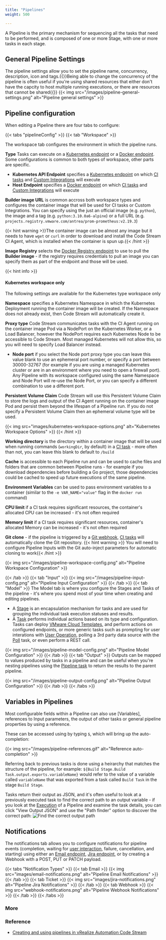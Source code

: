 ```yaml
---
title: "Pipelines"
weight: 500

---
```

A Pipeline is the primary mechanism for sequencing all the tasks that need to be performed, and is composed of one or more Stage, with one or more tasks in each stage.

## General Pipeline Settings

The pipeline settings allow you to set the pipeline name, concurrency, description, icon and tags.{{<hint info>}}Being able to change the concurrency of the pipeline is often useful if you're using shared resources that either don't have the capcity to host multiple running executions, or there are resources that cannot be shared{{</hint>}}
{{< img src="/images/pipeline-general-settings.png" alt="Pipeline general settings" >}}

## Pipeline configuration

When editing a Pipeline there are four tabs to configure:

{{< tabs "pipelineConfig" >}}
{{< tab "Workspace" >}} 


The workspace tab configures the environment in which the pipeline runs. 

**Type** Tasks can execute on a [Kubernetes endpoint](/Configure/Endpoints/kubernetes) or a [Docker endpoint](/Configure/Endpoints/docker). Some configurations is common to both types of workspace, other parts are specific.
* **Kubernetes API Endpoint** specifies a [Kubernetes endpoint](/Configure/Endpoints/kubernetes) on which [CI tasks](/Pipelines/Tasks/ci) and [Custom Integrations](/Custom-Integrations) will execute
* **Host Endpoint** specifies a [Docker endpoint](/Configure/Endpoints/docker) on which [CI tasks](/Pipelines/Tasks/ci) and [Custom Integrations](/Custom-Integrations) will execute

**Builder image URL** is common accross both workspace types and configures the container image that will be used for CI tasks or Custom Integrations. You can specify using the just an official image (e.g. `python`), the image and a tag (e.g. `python:3.10.0a6-alpine`) or a full URL (e.g. `projects.registry.vmware.com/antrea/prom-prometheus:v2.19.3`)

{{< hint warning >}}The container image can be almost any image but it needs to have `wget` or `curl` in order to download and install the Code Stream CI Agent, which is installed when the container is spun up.{{< /hint >}}

**Image Registry** selects the [Docker Registry endpoint](/Configure/Endpoints/dockerregistry) to use to pull the **Builder image** - if the registry requires credentials to pull an image you can specify them as part of the endpoint and those will be used.

{{< hint info >}}
#### Kubernetes workspace only
The following settings are available for the Kubernetes type workspace only

**Namespace** specifies a Kubernetes Namespace in which the Kubernetes Deployment running the container image will be created. If the Namespace does not already exist, then Code Stream will automatically create it.

**Proxy type** Code Stream communicates tasks with the CI Agent running on the container image Pod via a NodePort on the Kubernetes Worker, or a Load Balancer, however the NodePort requires each Kubernetes Node to be accessible to Code Stream. Most managed Kubernetes will not allow this, so you will need to specify Load Balancer instead.

* **Node port** if you select the Node port proxy type you can leave this value blank to use an ephemeral port number, or specify a port between 30000-32767 (for example if you are using a managed Kubernetes cluster or are in an environment where you need to open a firewall port). Any Pipeline with its workspace configured using the same Namespace and Node Port will re-use the Node Port, or you can specify a different combination to use a different port.

**Persistent Volume Claim** Code Stream will use this Persistent Volume Claim to store the logs and output of the CI Agent running on the container image Pod and persist them beyond the lifespan of a Pipeline run. If you do not specify a Persistent Volume Claim then an ephemeral volume type will be used.

{{< img src="images/kubernetes-workspace-options.png" alt="Kubernetes Workspace Options" >}}
{{< /hint >}}

**Working directory** is the directory within a container image that will be used when running commands (`workingDir`, by default) in a [CI task](/Pipelines/Tasks/ci) - more often than not, you can leave this blank to default to `/build`

**Cache** is accessible to each Pipeline run and can be used to cache files and folders that are common between Pipeline runs - for example if you download dependencies before building a Go project, those dependencies could be cached to speed up future executions of the same pipeline.

**Environment Variables** can be used to pass environment variables to a container (similar to the `-e VAR_NAME="value"` flag in the `docker run` command)

**CPU limit** if a CI task requires significant resources, the container's allocated CPU can be increased - it's not often required

**Memory limit** if a CI task requires significant resources, container's allocated Memory can be increased - it's not often required

**Git clone** - if the pipeline is triggered by a [Git webhook](/Triggers/Git), [CI tasks](/Pipelines/Tasks/ci) will automatically clone the Git repository. {{< hint warning >}}
You will need to configure  Pipeline Inputs with the Git auto-inject parameters for automatic cloning to work{{< /hint >}}

{{< img src="/images/pipeline-workspace-config.png" alt="Pipeline Workspace Configuration" >}}

{{< /tab >}}
{{< tab "Input" >}} 
{{< img src="/images/pipeline-input-config.png" alt="Pipeline Input Configuration" >}}
{{< /tab >}}
{{< tab "Model" >}}
The Model tab is where you configure the Stages and Tasks of the pipeline - it's where you spend most of your time when creating and editing pipelines.

- A [Stage](/Pipelines/Stages) is an encapsulation mechanism for tasks and are used for grouping the individual task execution statuses and results. 
- A [Task](/Pipelines/Tasks) performs individual actions based on its type and configuration.  Tasks can deploy [VMware Cloud Templates](Tasks/cloudtemplate), and perform actions on configured endpoints, or more generic tasks such as prompting for user interations with [User Operation](/User-Operations), polling a 3rd party data source with the [Poll](/Pipelines/Tasks/poll/) task, or even perform a REST call.

{{< img src="/images/pipeline-model-config.png" alt="Pipeline Model Configuration" >}}
{{< /tab >}}
{{< tab "Output" >}} 
Outputs can be mapped to values produced by tasks in a pipeline and can be useful when you're nesting pipelines using the [Pipeline task](/Pipelines/Tasks/pipeline) to return the results to the parent pipeline.

{{< img src="/images/pipeline-output-config.png" alt="Pipeline Output Configuration" >}}
{{< /tab >}}
{{< /tabs >}}

## Variables in Pipelines
Most configurable fields within a Pipeline can also use [Variables], references to Input parameters, the output of other tasks or general pipeline properties by using a reference.

These can be accessed using by typing `$`, which will bring up the auto-completion:
<!-- ![Reference auto-completion](images/pipeline-references.gif) -->
{{< img src="/images/pipeline-references.gif" alt="Reference auto-completion" >}}

Referring back to previous tasks is done using a heirarchy that matches the structure of the pipeline, for example: `${Build Stage.Build Task.output.exports.variableName}` would refer to the value of a variable called `variableName` that was exported from a task called `Build Task` in the stage `Build Stage`.

Tasks return their output as JSON, and it's often useful to look at a previously executed task to find the correct path to an output variable - if you look at the [Execution]() of a Pipeline and examine the task details, you can click "View Output JSON" and use the "Path finder" option to discover the correct path:
![Find the correct output path](/images/pipeline-find-path.gif)

## Notifications

The notifications tab allows you to configure notifications for pipeline events (completion, waiting for [user interaction](), failure, cancellation, and starting) using either an [Email endpoint](/Configure/Endpoints/email), [Jira endpoint](/Configure/Endpoints/jira), or by creating a Webhook with a POST, PUT or PATCH payload.

{{< tabs "Notification Types" >}}
{{< tab Email >}}
{{< img src="images/email-notifications.png" alt="Pipeline Email Notifications" >}}
{{< /tab >}}
{{< tab Ticket >}}
{{< img src="images/jira-notifications.png" alt="Pipeline Jira Notifications" >}}
{{< /tab >}}
{{< tab Webhook >}}
{{< img src="webhook-notifications.png" alt="Pipeline Webhook Notifications" >}}
{{< /tab >}}
{{< /tabs >}}
### More
<!-- toc-tree -->


### Reference
* [Creating and using pipelines in vRealize Automation Code Stream](https://docs.vmware.com/en/vRealize-Automation/8.3/Using-and-Managing-CodeStream/GUID-A2BB3A55-E42D-428C-8F7F-9EBE4AECD5FD.html)

